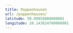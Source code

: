 ```yaml
---
title: Poppenhausen
url: /poppenhausen/
latitude: 50.09958880000001
longitude: 10.143824700000001
---
```

